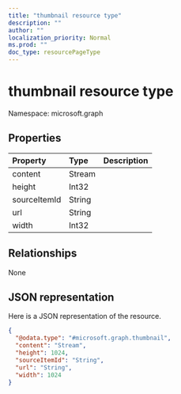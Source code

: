 ```yaml
---
title: "thumbnail resource type"
description: ""
author: ""
localization_priority: Normal
ms.prod: ""
doc_type: resourcePageType
---
```


# thumbnail resource type


Namespace: microsoft.graph



## Properties
|Property|Type|Description|
|:---|:---|:---|
|content|Stream||
|height|Int32||
|sourceItemId|String||
|url|String||
|width|Int32||

## Relationships
None

## JSON representation
Here is a JSON representation of the resource.
<!-- {
  "blockType": "resource",
  "@odata.type": "microsoft.graph.thumbnail"
}
-->
``` json
{
  "@odata.type": "#microsoft.graph.thumbnail",
  "content": "Stream",
  "height": 1024,
  "sourceItemId": "String",
  "url": "String",
  "width": 1024
}
```

